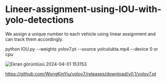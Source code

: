 # Lineer-assignment-using-IOU-with-yolo-detections
We assign a unique number to each vehicle using linear assignment and can track them accordingly.

python IOU.py --weights yolov7.pt --source yolculukta.mp4 --device 0 or cpu

![Ekran görüntüsü 2024-04-01 153153](https://github.com/Abd-Said/Lineer-assignment-using-IOU-with-yolo-detections/assets/153506053/74afb8ad-3cc2-4796-862a-9640b1ebcc46)

https://github.com/WongKinYiu/yolov7/releases/download/v0.1/yolov7.pt
